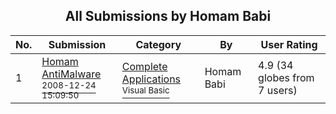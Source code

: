 ﻿<div align="center">

## All Submissions by Homam Babi

</div>

No.  | Submission | Category | By   | User Rating
---- | ---------- | -------- | ---- | -----------
1 | [Homam AntiMalware<br /><sup>2008-12-24 15:09:50</sup>](https://github.com/Planet-Source-Code/homam-babi-homam-antimalware__1-71486) | [Complete Applications<br /><sup>Visual Basic</sup>](../ByCategory/complete-applications__1-27.md) | Homam Babi | 4.9 (34 globes from 7 users)
